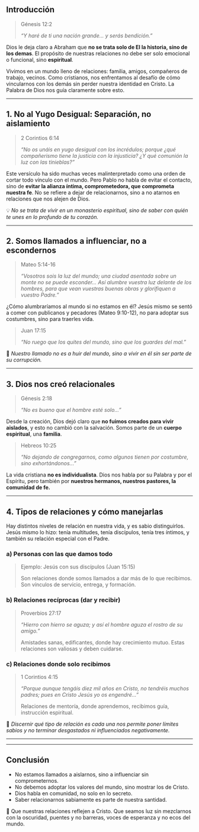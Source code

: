 ## Introducción

> Génesis 12:2
> 
> _“Y haré de ti una nación grande… y serás bendición.”_

Dios le deja claro a Abraham que **no se trata solo de El la historia, sino de los demas**. El propósito de nuestras relaciones no debe ser solo emocional o funcional, sino **espiritual**.

Vivimos en un mundo lleno de relaciones: familia, amigos, compañeros de trabajo, vecinos. Como cristianos, nos enfrentamos al desafío de cómo vincularnos con los demás sin perder nuestra identidad en Cristo. La Palabra de Dios nos guía claramente sobre esto.

---

## 1. **No al Yugo Desigual: Separación, no aislamiento**

> 2 Corintios 6:14
> 
> _“No os unáis en yugo desigual con los incrédulos; porque ¿qué compañerismo tiene la justicia con la injusticia? ¿Y qué comunión la luz con las tinieblas?”_

Este versículo ha sido muchas veces malinterpretado como una orden de cortar todo vínculo con el mundo. Pero Pablo no habla de evitar el contacto, sino de **evitar la alianza íntima, comprometedora, que comprometa nuestra fe**. No se refiere a dejar de relacionarnos, sino a no atarnos en relaciones que nos alejen de Dios.

💡 _No se trata de vivir en un monasterio espiritual, sino de saber con quién te unes en lo profundo de tu corazón._

---

## 2. **Somos llamados a influenciar, no a escondernos**

> Mateo 5:14-16
> 
> _“Vosotros sois la luz del mundo; una ciudad asentada sobre un monte no se puede esconder… Así alumbre vuestra luz delante de los hombres, para que vean vuestras buenas obras y glorifiquen a vuestro Padre.”_

¿Cómo alumbraríamos al mundo si no estamos en él? Jesús mismo se sentó a comer con publicanos y pecadores (Mateo 9:10-12), no para adoptar sus costumbres, sino para traerles vida.

> Juan 17:15
> 
> _“No ruego que los quites del mundo, sino que los guardes del mal.”_

🌱 _Nuestro llamado no es a huir del mundo, sino a vivir en él sin ser parte de su corrupción._

---

## 3. **Dios nos creó relacionales**

> Génesis 2:18
> 
> _“No es bueno que el hombre esté solo…”_

Desde la creación, Dios dejó claro que **no fuimos creados para vivir aislados**, y esto no cambió con la salvación. Somos parte de un **cuerpo espiritual**, una **familia**.

> Hebreos 10:25
> 
> _“No dejando de congregarnos, como algunos tienen por costumbre, sino exhortándonos...”_

La vida cristiana **no es individualista**. Dios nos habla por su Palabra y por el Espíritu, pero también por **nuestros hermanos, nuestros pastores, la comunidad de fe.**

---

## 4. **Tipos de relaciones y cómo manejarlas**

Hay distintos niveles de relación en nuestra vida, y es sabio distinguirlos. Jesús mismo lo hizo: tenía multitudes, tenía discípulos, tenía tres íntimos, y también su relación especial con el Padre.

### a) **Personas con las que damos todo**

> Ejemplo: Jesús con sus discípulos (Juan 15:15)
> 
> Son relaciones donde somos llamados a dar más de lo que recibimos. Son vínculos de servicio, entrega, y formación.

### b) **Relaciones recíprocas (dar y recibir)**

> Proverbios 27:17
> 
> _“Hierro con hierro se aguza; y así el hombre aguza el rostro de su amigo.”_
> 
> Amistades sanas, edificantes, donde hay crecimiento mutuo. Estas relaciones son valiosas y deben cuidarse.

### c) **Relaciones donde solo recibimos**

> 1 Corintios 4:15
> 
> _“Porque aunque tengáis diez mil años en Cristo, no tendréis muchos padres; pues en Cristo Jesús yo os engendré...”_
> 
> Relaciones de mentoría, donde aprendemos, recibimos guía, instrucción espiritual.

🧭 _Discernir qué tipo de relación es cada una nos permite poner límites sabios y no terminar desgastados ni influenciados negativamente._

---

---

## Conclusión

- No estamos llamados a aislarnos, sino a influenciar sin comprometernos.
- No debemos adoptar los valores del mundo, sino mostrar los de Cristo.
- Dios habla en comunidad, no solo en lo secreto.
- Saber relacionarnos sabiamente es parte de nuestra santidad.

🙏 Que nuestras relaciones reflejen a Cristo. Que seamos luz sin mezclarnos con la oscuridad, puentes y no barreras, voces de esperanza y no ecos del mundo.